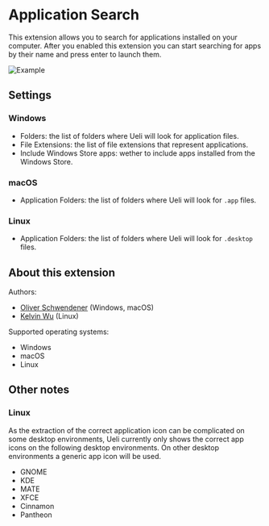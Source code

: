 # Application Search

This extension allows you to search for applications installed on your computer. After you enabled this extension you can start searching for apps by their name and press enter to launch them.

![Example](example.png)

## Settings

### Windows

- Folders: the list of folders where Ueli will look for application files.
- File Extensions: the list of file extensions that represent applications.
- Include Windows Store apps: wether to include apps installed from the Windows Store.

### macOS

- Application Folders: the list of folders where Ueli will look for `.app` files.

### Linux

- Application Folders: the list of folders where Ueli will look for `.desktop` files.

## About this extension

Authors:

- [Oliver Schwendener](https://github.com/oliverschwendener) (Windows, macOS)
- [Kelvin Wu](https://github.com/ke1v) (Linux)

Supported operating systems:

- Windows
- macOS
- Linux

## Other notes

### Linux

As the extraction of the correct application icon can be complicated on some desktop environments, Ueli currently only shows the correct app icons on the following desktop environments. On other desktop environments a generic app icon will be used.

- GNOME
- KDE
- MATE
- XFCE
- Cinnamon
- Pantheon
